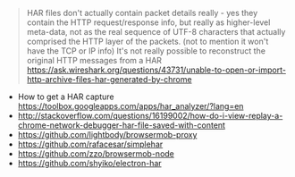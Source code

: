 > HAR files don't actually contain packet details really - yes they contain the HTTP request/response info, but really as higher-level meta-data, not as the real sequence of UTF-8 characters that actually comprised the HTTP layer of the packets. (not to mention it won't have the TCP or IP info) It's not really possible to reconstruct the original HTTP messages from a HAR
> https://ask.wireshark.org/questions/43731/unable-to-open-or-import-http-archive-files-har-generated-by-chrome

- How to get a HAR capture https://toolbox.googleapps.com/apps/har_analyzer/?lang=en
- http://stackoverflow.com/questions/16199002/how-do-i-view-replay-a-chrome-network-debugger-har-file-saved-with-content
- https://github.com/lightbody/browsermob-proxy
- https://github.com/rafacesar/simplehar
- https://github.com/zzo/browsermob-node
- https://github.com/shyiko/electron-har
